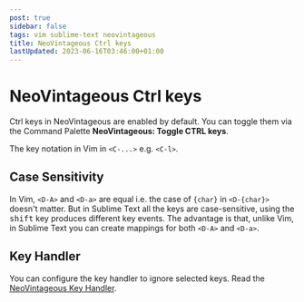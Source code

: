 ```yaml
---
post: true
sidebar: false
tags: vim sublime-text neovintageous
title: NeoVintageous Ctrl keys
lastUpdated: 2023-06-16T03:46:00+01:00
---
```


# NeoVintageous Ctrl keys

Ctrl keys in NeoVintageous are enabled by default. You can toggle them via the Command Palette **NeoVintageous: Toggle CTRL keys**.

The key notation in Vim in `<C-...>` e.g. `<C-l>`.

## Case Sensitivity

In Vim, `<D-A>` and `<D-a>` are equal i.e. the case of `{char}` in `<D-{char}>` doesn't matter. But in Sublime Text all the keys are case-sensitive, using the <kbd>shift</kbd> key produces different key events. The advantage is that, unlike Vim, in Sublime Text you can create mappings for both `<D-A>` and `<D-a>`.

## Key Handler

You can configure the key handler to ignore selected keys. Read the [NeoVintageous Key Handler](/2022/09/22/neovintageous-key-handler/).
